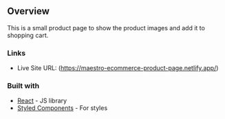 ## Overview

This is a small product page to show the product images and add it to shopping cart.

### Links

- Live Site URL: (https://maestro-ecommerce-product-page.netlify.app/)

### Built with

- [React](https://reactjs.org/) - JS library
- [Styled Components](https://styled-components.com/) - For styles
